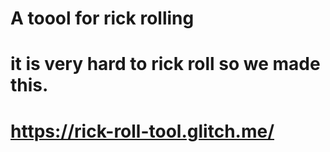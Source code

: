 # A toool for rick rolling
# it is very hard to rick roll so we made this. 

# https://rick-roll-tool.glitch.me/